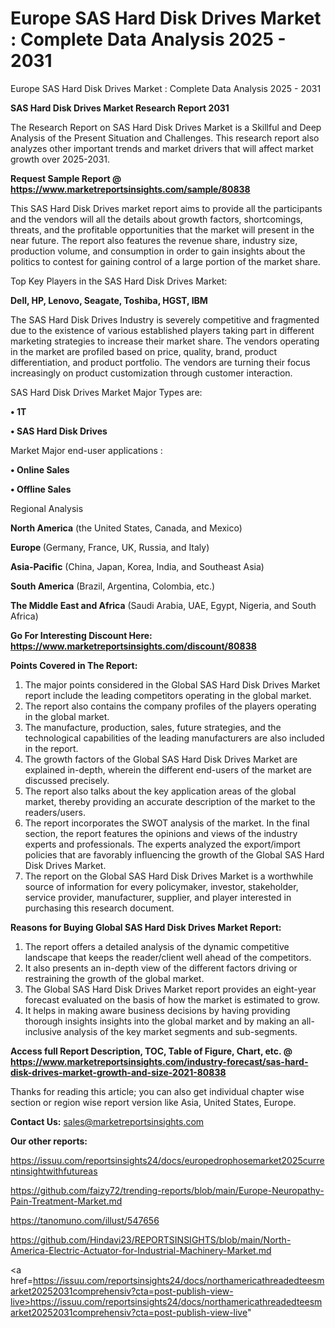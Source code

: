# Europe SAS Hard Disk Drives Market : Complete Data Analysis 2025 - 2031
Europe SAS Hard Disk Drives Market : Complete Data Analysis 2025 - 2031

<strong>SAS Hard Disk Drives Market Research Report 2031</strong>

The Research Report on SAS Hard Disk Drives Market is a Skillful and Deep Analysis of the Present Situation and Challenges. This research report also analyzes other important trends and market drivers that will affect market growth over 2025-2031.

<strong>Request Sample Report @ <a href=https://www.marketreportsinsights.com/sample/80838>https://www.marketreportsinsights.com/sample/80838</a></strong>

This SAS Hard Disk Drives market report aims to provide all the participants and the vendors will all the details about growth factors, shortcomings, threats, and the profitable opportunities that the market will present in the near future. The report also features the revenue share, industry size, production volume, and consumption in order to gain insights about the politics to contest for gaining control of a large portion of the market share.

Top Key Players in the SAS Hard Disk Drives Market:

<strong>Dell, HP, Lenovo, Seagate, Toshiba, HGST, IBM</strong>

The SAS Hard Disk Drives Industry is severely competitive and fragmented due to the existence of various established players taking part in different marketing strategies to increase their market share. The vendors operating in the market are profiled based on price, quality, brand, product differentiation, and product portfolio. The vendors are turning their focus increasingly on product customization through customer interaction.

SAS Hard Disk Drives Market Major Types are:

<strong>• 1T

• SAS Hard Disk Drives</strong>

Market Major end-user applications :

<strong>• Online Sales

• Offline Sales</strong>

Regional Analysis

</u><strong><b>North America</b></strong> (the United States, Canada, and Mexico)

<strong><b>Europe </b></strong>(Germany, France, UK, Russia, and Italy)

<strong><b>Asia-Pacific</b></strong> (China, Japan, Korea, India, and Southeast Asia)

<strong><b>South America</b></strong> (Brazil, Argentina, Colombia, etc.)

<strong><b>The Middle East and Africa</b></strong> (Saudi Arabia, UAE, Egypt, Nigeria, and South Africa)

<strong>Go For Interesting Discount Here: <a href=https://www.marketreportsinsights.com/discount/80838>https://www.marketreportsinsights.com/discount/80838</a></strong>

<strong>Points Covered in The Report:</strong>
<ol>
  <li>The major points considered in the Global SAS Hard Disk Drives Market report include the leading competitors operating in the global market.</li>
  <li>The report also contains the company profiles of the players operating in the global market.</li>
  <li>The manufacture, production, sales, future strategies, and the technological capabilities of the leading manufacturers are also included in the report.</li>
  <li>The growth factors of the Global SAS Hard Disk Drives Market are explained in-depth, wherein the different end-users of the market are discussed precisely.</li>
  <li>The report also talks about the key application areas of the global market, thereby providing an accurate description of the market to the readers/users.</li>
  <li>The report incorporates the SWOT analysis of the market. In the final section, the report features the opinions and views of the industry experts and professionals. The experts analyzed the export/import policies that are favorably influencing the growth of the Global SAS Hard Disk Drives Market.</li>
  <li>The report on the Global SAS Hard Disk Drives Market is a worthwhile source of information for every policymaker, investor, stakeholder, service provider, manufacturer, supplier, and player interested in purchasing this research document.</li>
</ol>
<strong>Reasons for Buying Global SAS Hard Disk Drives Market Report:</strong>

<ol>
  <li>The report offers a detailed analysis of the dynamic competitive landscape that keeps the reader/client well ahead of the competitors.</li>
  <li>It also presents an in-depth view of the different factors driving or restraining the growth of the global market.</li>
  <li>The Global SAS Hard Disk Drives Market report provides an eight-year forecast evaluated on the basis of how the market is estimated to grow.</li>
  <li>It helps in making aware business decisions by having providing thorough insights insights into the global market and by making an all-inclusive analysis of the key market segments and sub-segments.</li>
</ol>
<strong>Access full Report Description, TOC, Table of Figure, Chart, etc. @ <a href=https://www.marketreportsinsights.com/industry-forecast/sas-hard-disk-drives-market-growth-and-size-2021-80838>https://www.marketreportsinsights.com/industry-forecast/sas-hard-disk-drives-market-growth-and-size-2021-80838</a></strong>


Thanks for reading this article; you can also get individual chapter wise section or region wise report version like Asia, United States, Europe.

<strong>Contact Us:</strong>
sales@marketreportsinsights.com

<strong>Our other reports:</strong>

<a href=https://issuu.com/reportsinsights24/docs/europedrophosemarket2025currentinsightwithfutureas>https://issuu.com/reportsinsights24/docs/europedrophosemarket2025currentinsightwithfutureas</a>

<a href=https://github.com/faizy72/trending-reports/blob/main/Europe-Neuropathy-Pain-Treatment-Market.md>https://github.com/faizy72/trending-reports/blob/main/Europe-Neuropathy-Pain-Treatment-Market.md</a>

<a href=https://tanomuno.com/illust/547656>https://tanomuno.com/illust/547656</a>

<a href=https://github.com/Hindavi23/REPORTSINSIGHTS/blob/main/North-America-Electric-Actuator-for-Industrial-Machinery-Market.md>https://github.com/Hindavi23/REPORTSINSIGHTS/blob/main/North-America-Electric-Actuator-for-Industrial-Machinery-Market.md</a>

<a href=https://issuu.com/reportsinsights24/docs/northamericathreadedteesmarket20252031comprehensiv?cta=post-publish-view-live>https://issuu.com/reportsinsights24/docs/northamericathreadedteesmarket20252031comprehensiv?cta=post-publish-view-live</a>"
